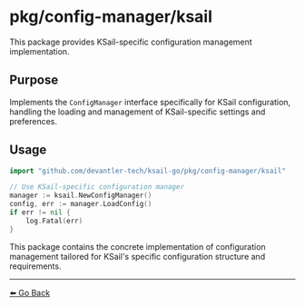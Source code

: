 # pkg/config-manager/ksail

This package provides KSail-specific configuration management implementation.

## Purpose

Implements the `ConfigManager` interface specifically for KSail configuration, handling the loading and management of KSail-specific settings and preferences.

## Usage

```go
import "github.com/devantler-tech/ksail-go/pkg/config-manager/ksail"

// Use KSail-specific configuration manager
manager := ksail.NewConfigManager()
config, err := manager.LoadConfig()
if err != nil {
    log.Fatal(err)
}
```

This package contains the concrete implementation of configuration management tailored for KSail's specific configuration structure and requirements.

---

[⬅️ Go Back](../README.md)